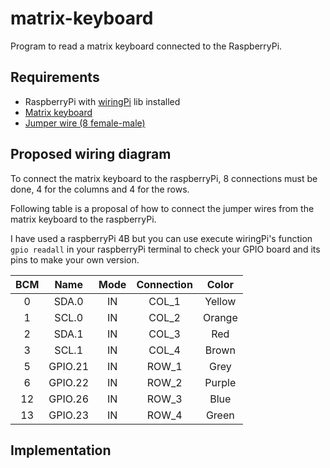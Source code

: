 # matrix-keyboard

Program to read a matrix keyboard connected to the RaspberryPi.

## Requirements 
- RaspberryPi with [wiringPi](http://wiringpi.com/) lib installed
- [Matrix keyboard](img/matrix-keyboard.jpg)
- [Jumper wire (8 female-male)](img/jumper-wire-female-male.jpg)

## Proposed wiring diagram
To connect the matrix keyboard to the raspberryPi, 8 connections must be done, 4 for the columns and 4 for the rows.

Following table is a proposal of how to connect the jumper wires from the matrix keyboard to the raspberryPi.

I have used a raspberryPi 4B but you can use execute wiringPi's function `gpio readall` in your raspberryPi terminal to check your GPIO board and its pins to make your own version.

| BCM | Name  | Mode | Connection | Color |
|:---:|:-----:|:----:|:----------:|:-----:|
| 0   |SDA.0  |IN    | COL_1      | Yellow|
| 1   |SCL.0  |IN    | COL_2      | Orange|
| 2   |SDA.1  |IN    | COL_3      | Red   |
| 3   |SCL.1  |IN    | COL_4      | Brown |
| 5   |GPIO.21|IN    | ROW_1      | Grey  |
| 6   |GPIO.22|IN    | ROW_2      | Purple|
| 12  |GPIO.26|IN    | ROW_3      | Blue  |
| 13  |GPIO.23|IN    | ROW_4      | Green |

## Implementation

